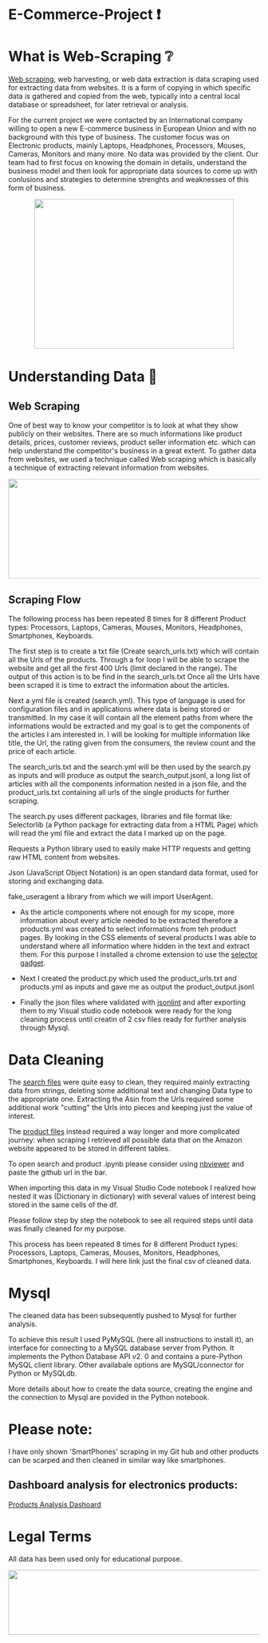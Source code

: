 # E-Commerce-Project :exclamation:

# What is Web-Scraping :grey_question:

[Web scraping](https://en.wikipedia.org/wiki/Web_scraping), web harvesting, or web data extraction is data scraping used for extracting data from websites. It is a form of copying in which specific data is gathered and copied from the web, typically into a central local database or spreadsheet, for later retrieval or analysis.

For the current project we were contacted by an International company willing to open a new E-commerce business in European Union and with no background with this type of business.
The customer focus was on Electronic products, mainly Laptops, Headphones, Processors, Mouses, Cameras, Monitors and many more.
No data was provided by the client.
Our team had to first focus on knowing the domain in details, understand the business model and then look for appropriate data sources to come up with conlusions and strategies to determine strenghts and weaknesses of this form of business.

<p align="center">
  <img width="400" height="300" src="https://camo.githubusercontent.com/0c179ade1bb1b3ef10763c72b21a25c9100a6e943e5cacf15bdd9df3c6b1789d/68747470733a2f2f692e696d6775722e636f6d2f694753624d6c392e706e67">
</p>

# Understanding Data :exploding_head:

## Web Scraping

One of best way to know your competitor is to look at what they show publicly on their websites. There are so much informations like product details, prices, customer reviews, product seller information etc. which can help understand the competitor's business in a great extent.
To gather data from websites, we used a technique called Web scraping which is basically a technique of extracting relevant information from websites.

<p align="center">
  <img width="700" height="200" src="https://static.javatpoint.com/python/images/web-scraping-using-python.png">
</p>

## Scraping Flow

The following process has been repeated 8 times for 8 different Product types: Processors, Laptops, Cameras, Mouses, Monitors, Headphones, Smartphones, Keyboards.

The first step is to create a txt file (Create search_urls.txt) which will contain all the Urls of the products. Through a for loop I will be able to scrape the website and get all the first 400 Urls (limit declared in the range). The output of this action is to be find in the search_urls.txt
Once all the Urls have been scraped it is time to extract the information about the articles.

Next a yml file is created (search.yml).
This type of language is used for configuration files and in applications where data is being stored or transmitted. In my case it will contain all the element paths from where the informations would be extracted and my goal is to get the components of the articles I am interested in.
I will be looking for multiple information like title, the Url, the rating given from the consumers, the review count and the price of each article.

The search_urls.txt and the search.yml will be then used by the search.py as inputs and will produce as output the search_output.jsonl, a long list of articles with all the components information nested in a json file, and the product_urls.txt containing all urls of the single products for further scraping.

The search.py uses different packages, libraries and file format like:
Selectorlib (a Python package for extracting data from a HTML Page) which will read the yml file and extract the data I marked up on the page.

Requests a Python library used to easily make HTTP requests and getting raw HTML content from websites.

Json (JavaScript Object Notation) is an open standard data format, used for storing and exchanging data.

fake_useragent a library from which we will import UserAgent.

- As the article components where not enough for my scope, more information about every article needed to be extracted therefore a products.yml was created to select informations from teh product pages. By looking in the CSS elements of several products I was able to understand where all information where hidden in the text and extract them. For this purpose I installed a chrome extension to use the [selector gadget](https://selectorgadget.com/). 

- Next I created the product.py which used the product_urls.txt and products.yml as inputs and gave me as output the product_output.jsonl

- Finally the json files where validated with [jsonlint](https://jsonlint.com/) and after exporting them to my Visual studio code notebook were ready for the long cleaning process until creatin of 2 csv files ready for further analysis through Mysql.

# Data Cleaning

The [search files](https://github.com/Jyotika-Kalra/E-Commerce-Project/blob/master/Smartphones/DataCleaning.ipynb) were quite easy to clean, they required mainly extracting data from strings, deleting some additional text and changing Data type to the appropriate one.
Extracting the Asin from the Urls required some additional work "cutting" the Urls into pieces and keeping just the value of interest.

The [product files](https://github.com/Jyotika-Kalra/E-Commerce-Project/blob/master/Smartphones/DataCleaning.ipynb) instead required a way longer and more complicated journey: when scraping I retrieved all possible data that on the Amazon website appeared to be stored in different tables.

To open search and product .ipynb please consider using [nbviewer](https://nbviewer.jupyter.org/) and paste the github url in the bar.

When importing this data in my Visual Studio Code notebook I realized how nested it was (Dictionary in dictionary) with several values of interest being stored in the same cells of the df.

Please follow step by step the notebook to see all required steps until data was finally cleaned for my purpose.

This process has been repeated 8 times for 8 different Product types: Processors, Laptops, Cameras, Mouses, Monitors, Headphones, Smartphones, Keyboards. I will here link just the final csv of cleaned data.

# Mysql
The cleaned data has been subsequently pushed to Mysql for further analysis.

To achieve this result I used PyMySQL (here all instructions to install it), an interface for connecting to a MySQL database server from Python. It implements the Python Database API v2. 0 and contains a pure-Python MySQL client library. Other availabale options are MySQL/connector for Python or MySQLdb.

More details about how to create the data source, creating the engine and the connection to Mysql are povided in the Python notebook.

# Please note:

I have only shown 'SmartPhones' scraping in my Git hub and other products can be scarped and then cleaned in similar way like smartphones.

## Dashboard analysis for electronics products:

[Products Analysis Dashoard](https://public.tableau.com/profile/jyotika4169#!/vizhome/InsightsforAmazon/InsightsforAmazon)

# Legal Terms
All data has been used only for educational purpose.

<p align="center">
  <img width="600" height="130" src="https://t4.ftcdn.net/jpg/03/49/52/85/360_F_349528536_95ktby9in4wxODsUJjsQGtk4t324h3Qh.jpg">
</p>
